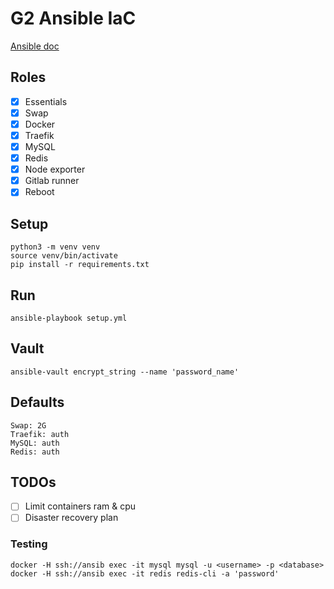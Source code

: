 # G2 Ansible IaC

[Ansible doc](https://docs.ansible.com/ansible/latest/installation_guide/intro_installation.html)

## Roles
- [x] Essentials
- [x] Swap
- [x] Docker
- [x] Traefik
- [x] MySQL
- [x] Redis
- [x] Node exporter
- [x] Gitlab runner
- [x] Reboot

## Setup
```
python3 -m venv venv
source venv/bin/activate
pip install -r requirements.txt
```

## Run
```
ansible-playbook setup.yml
```

## Vault
```
ansible-vault encrypt_string --name 'password_name'
```

## Defaults
```
Swap: 2G
Traefik: auth
MySQL: auth
Redis: auth
```

## TODOs
- [ ] Limit containers ram & cpu
- [ ] Disaster recovery plan

### Testing
```
docker -H ssh://ansib exec -it mysql mysql -u <username> -p <database>
docker -H ssh://ansib exec -it redis redis-cli -a 'password'
```
